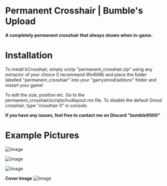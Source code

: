# Permanent Crosshair | Bumble's Upload

**A completely permanent crosshair that always shows when in-game.**


# Installation

To install bCrosshair, simply unzip "permanent_crosshair.zip" using any extractor of your choice (I recommend WinRAR) and place the folder labelled "permanent_crosshair" into your "garrysmod/addons" folder and restart your game!

To edit the size, position etc. Go to the permanent_crosshair/scripts/hudlayout.res file.
To disable the default Gmod crosshair, type "crosshair 0" in console.

**If you have any issues, feel free to contact me on Discord "bumble9000"**
# Example Pictures

![Image](https://github.com/user-attachments/assets/d21dc8f5-4d0d-4719-966c-67ff845c081f)

![Image](https://github.com/user-attachments/assets/0f7d6847-5958-4859-9e5c-bb1b1862aa63)

![Image](https://github.com/user-attachments/assets/77d9b32c-b2cd-492c-9e80-73ba553bfd5b)

**Cover Image**
![Image](https://github.com/user-attachments/assets/bfb34279-56ae-44b0-b0f1-d63e584f7484)
